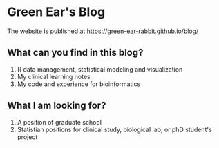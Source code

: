 # Green Ear's Blog

The website is published at https://green-ear-rabbit.github.io/blog/

## What can you find in this blog?
1. R data management, statistical modeling and visualization
2. My clinical learning notes
3. My code and experience for bioinformatics


## What I am looking for?
1. A position of graduate school 
2. Statistian positions for clinical study, biological lab, or phD student's project
